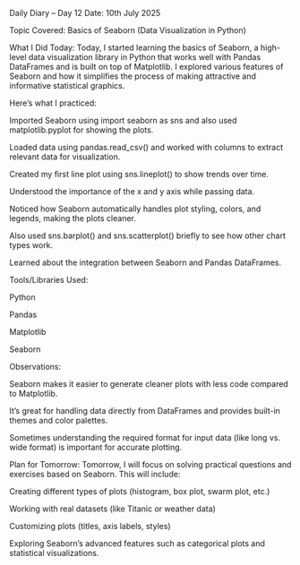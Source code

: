 Daily Diary – Day 12
Date: 10th July 2025

Topic Covered: Basics of Seaborn (Data Visualization in Python)

What I Did Today:
Today, I started learning the basics of Seaborn, a high-level data visualization library in Python that works well with Pandas DataFrames and is built on top of Matplotlib. I explored various features of Seaborn
and how it simplifies the process of making attractive and informative statistical graphics.

Here’s what I practiced:

Imported Seaborn using import seaborn as sns and also used matplotlib.pyplot for showing the plots.

Loaded data using pandas.read_csv() and worked with columns to extract relevant data for visualization.

Created my first line plot using sns.lineplot() to show trends over time.

Understood the importance of the x and y axis while passing data.

Noticed how Seaborn automatically handles plot styling, colors, and legends, making the plots cleaner.

Also used sns.barplot() and sns.scatterplot() briefly to see how other chart types work.

Learned about the integration between Seaborn and Pandas DataFrames.

Tools/Libraries Used:

Python

Pandas

Matplotlib

Seaborn

Observations:

Seaborn makes it easier to generate cleaner plots with less code compared to Matplotlib.

It’s great for handling data directly from DataFrames and provides built-in themes and color palettes.

Sometimes understanding the required format for input data (like long vs. wide format) is important for accurate plotting.

Plan for Tomorrow:
Tomorrow, I will focus on solving practical questions and exercises based on Seaborn. This will include:

Creating different types of plots (histogram, box plot, swarm plot, etc.)

Working with real datasets (like Titanic or weather data)

Customizing plots (titles, axis labels, styles)

Exploring Seaborn’s advanced features such as categorical plots and statistical visualizations.
